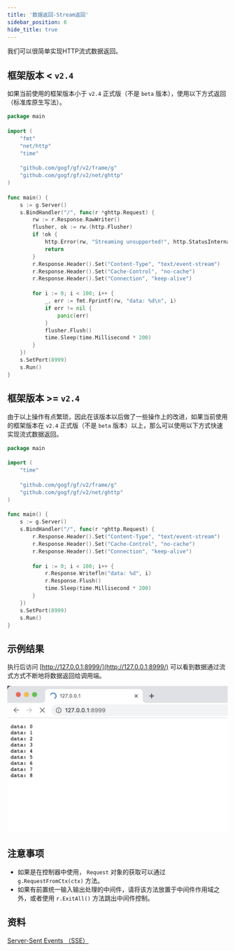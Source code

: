 ```yaml
---
title: '数据返回-Stream返回'
sidebar_position: 6
hide_title: true
---
```


我们可以很简单实现HTTP流式数据返回。

## 框架版本 < `v2.4`

如果当前使用的框架版本小于 `v2.4` 正式版（不是 `beta` 版本），使用以下方式返回（标准库原生写法）。

```go
package main

import (
	"fmt"
	"net/http"
	"time"

	"github.com/gogf/gf/v2/frame/g"
	"github.com/gogf/gf/v2/net/ghttp"
)

func main() {
	s := g.Server()
	s.BindHandler("/", func(r *ghttp.Request) {
		rw := r.Response.RawWriter()
		flusher, ok := rw.(http.Flusher)
		if !ok {
			http.Error(rw, "Streaming unsupported!", http.StatusInternalServerError)
			return
		}
		r.Response.Header().Set("Content-Type", "text/event-stream")
		r.Response.Header().Set("Cache-Control", "no-cache")
		r.Response.Header().Set("Connection", "keep-alive")

		for i := 0; i < 100; i++ {
			_, err := fmt.Fprintf(rw, "data: %d\n", i)
			if err != nil {
				panic(err)
			}
			flusher.Flush()
			time.Sleep(time.Millisecond * 200)
		}
	})
	s.SetPort(8999)
	s.Run()
}
```

## 框架版本 >= `v2.4`

由于以上操作有点繁琐，因此在该版本以后做了一些操作上的改进，如果当前使用的框架版本在 `v2.4` 正式版（不是 `beta` 版本）以上，那么可以使用以下方式快速实现流式数据返回。

```go
package main

import (
	"time"

	"github.com/gogf/gf/v2/frame/g"
	"github.com/gogf/gf/v2/net/ghttp"
)

func main() {
	s := g.Server()
	s.BindHandler("/", func(r *ghttp.Request) {
		r.Response.Header().Set("Content-Type", "text/event-stream")
		r.Response.Header().Set("Cache-Control", "no-cache")
		r.Response.Header().Set("Connection", "keep-alive")

		for i := 0; i < 100; i++ {
			r.Response.Writefln("data: %d", i)
			r.Response.Flush()
			time.Sleep(time.Millisecond * 200)
		}
	})
	s.SetPort(8999)
	s.Run()
}
```

## 示例结果

执行后访问 [http://127.0.0.1:8999/](http://127.0.0.1:8999/) 可以看到数据通过流式方式不断地将数据返回给调用端。

![](/markdown/7f5316858f66e24acd74fca4cc1d6632.png)

## 注意事项

- 如果是在控制器中使用， `Request` 对象的获取可以通过 `g.RequestFromCtx(ctx)` 方法。
- 如果有前置统一输入输出处理的中间件，请将该方法放置于中间件作用域之外，或者使用 `r.ExitAll()` 方法跳出中间件控制。

## 资料

[Server-Sent Events （SSE）](https://www.ruanyifeng.com/blog/2017/05/server-sent_events.html)